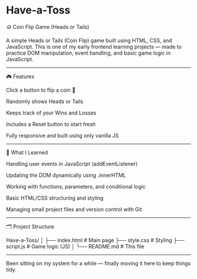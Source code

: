 # Have-a-Toss
🪙 Coin Flip Game (Heads or Tails)

A simple Heads or Tails (Coin Flip) game built using HTML, CSS, and JavaScript.
This is one of my early frontend learning projects — made to practice DOM manipulation, event handling, and basic game logic in JavaScript.

---

🎮 Features

Click a button to flip a coin 🎲

Randomly shows Heads or Tails

Keeps track of your Wins and Losses

Includes a Reset button to start fresh

Fully responsive and built using only vanilla JS

---

🧠 What I Learned

Handling user events in JavaScript (addEventListener)

Updating the DOM dynamically using .innerHTML

Working with functions, parameters, and conditional logic

Basic HTML/CSS structuring and styling

Managing small project files and version control with Git

---

🗂️ Project Structure

Have-a-Toss/
│
├── index.html          # Main page
├── style.css           # Styling
├── script.js           # Game logic (JS)
│
└── README.md           # This file

---

Been sitting on my system for a while — finally moving it here to keep things tidy.
